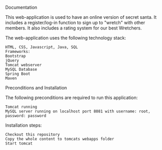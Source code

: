 Documentation

This web-application is used to have an online version of secret santa. It includes a register/log-in function to sign up to "wretch" with other members. It also includes a rating system for our best Wretchers.

The web-application uses the following technology stack:

    HTML, CSS, Javascript, Java, SQL
    Frameworks: 
    Bootstrap
    jQuery
    Tomcat webserver
    MySQL Database
    Spring Boot
    Maven

Preconditions and Installation

The following preconditions are required to run this application:

    Tomcat running
    MySQL server running on localhost port 8081 with username: root, password: password

Installation steps:

    Checkout this repository
    Copy the whole content to tomcats webapps folder
    Start tomcat
